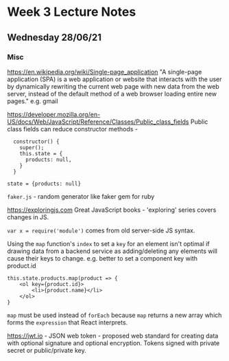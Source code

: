 # Week 3 Lecture Notes

## Wednesday 28/06/21

### Misc

https://en.wikipedia.org/wiki/Single-page_application
"A single-page application (SPA) is a web application or website that interacts with the user by dynamically rewriting the current web page with new data from the web server, instead of the default method of a web browser loading entire new pages."
e.g. gmail

https://developer.mozilla.org/en-US/docs/Web/JavaScript/Reference/Classes/Public_class_fields
Public class fields can reduce constructor methods -

```
  constructor() {
    super();
    this.state = {
      products: null,
    }
  }

state = {products: null}
```

`faker.js` - random generator like faker gem for ruby

https://exploringjs.com
Great JavaScript books - 'exploring' series covers changes in JS.

`var x = require('module')` comes from old server-side JS syntax.

Using the `map` function's `index` to set a `key` for an element isn't optimal if drawing data from a backend service as adding/deleting any elements will cause their keys to change.
e.g. better to set a component key with product.id
```
this.state.products.map(product => {
	<ol key={product.id}>
		<li>{product.name}</li>
	</ol>
}
```

`map` must be used instead of `forEach` because `map` returns a new array which forms the `expression` that React interprets.

https://jwt.io - JSON web token - proposed web standard for creating data with optional signature and optional encryption. Tokens signed with private secret or public/private key.

